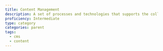 ```yaml
---
title: Content Management
description: A set of processes and technologies that supports the collection, managing, and publishing of information in any form or medium
proficiency: Intermediate
type: category
categories: parent
tags:
  - cms
  - content
---
```

